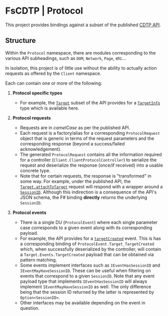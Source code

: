 ﻿
# FsCDTP | Protocol

This project provides bindings against a subset of the published [CDTP API](https://chromedevtools.github.io/devtools-protocol/).

## Structure

Within the `Protocol` namespace, there are modules corresponding to the various API subheadings, such as `DOM`, `Network`, `Page`, etc...

In isolation, this project is of little use without the ability to actually action requests as offered by the `Client` namespace.

Each can contain one or more of the following:

  1) **Protocol specific types**
     - For example, the [`Target`](https://chromedevtools.github.io/devtools-protocol/tot/Target) subset of the API provides for a [`TargetInfo`](https://chromedevtools.github.io/devtools-protocol/tot/Target/#type-TargetInfo) type which is available here.

  2) **Protocol requests**
     - Requests are in _camelCase_ as per the published API.
     - Each request is a factory/alias for a corresponding `ProtocolRequest` object that is generic in terms of the request parameters and the corresponding response (beyond a success/failed acknowledgement).
     - The generated `ProtocolRequest` contains all the information required for a controller (`Client.ClientProtocolController`) to serialize the request and deserialize the response (once/if received) into a usable concrete type.
     - Note that for certain requests, the response is "transformed" in some way. For example, under the published API, the [`Target.attachToTarget`](https://chromedevtools.github.io/devtools-protocol/tot/Target/#method-attachToTarget) request will respond with a wrapper around a [`SessionID`](https://chromedevtools.github.io/devtools-protocol/tot/Target/#type-SessionID). Although this indirection is a consequence of the API's JSON schema, the F# binding **directly** returns the underlying `SessionID`.

  3) **Protocol events**
     - There is a single DU (`ProtocolEvent`) where each single parameter case corresponds to a given event along with its corresponding payload.
     - For example, the API provides for a [`targetCreated`](https://chromedevtools.github.io/devtools-protocol/tot/Target/#event-targetCreated) event. This is has a corresponding binding of `ProtocolEvent.Target_TargetCreated` which, when successfully deserialized by the controller, will contain a `Target.Events.TargetCreated` payload that can be obtained via pattern matching.
     - Some events implement interfaces such as `IEventHasSessionID` and `IEventMayHaveSessionID`. These can be useful when filtering on events that correspond to a given `SessionID`. Note that any event payload type that implements `IEventHasSessionID` will always implement `IEventMayHaveSessionID` as well. The only difference being that the session ID returned by the latter is represented by `Option<SessionID>`.
     - Other interfaces may be available depending on the event in question.